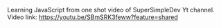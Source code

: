 Learning JavaScript from one shot video of SuperSimpleDev Yt channel. <br>
Video link: https://youtu.be/SBmSRK3feww?feature=shared
